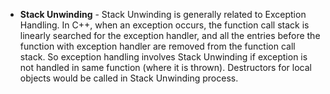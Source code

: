 - **Stack Unwinding**  - Stack Unwinding is generally related to Exception Handling. In C++, when an exception occurs, the function call stack is linearly searched for the exception handler, and all the entries before the function with exception handler are removed from the function call stack. So exception handling involves Stack Unwinding if exception is not handled in same function (where it is thrown). Destructors for local objects would be called in Stack Unwinding process.